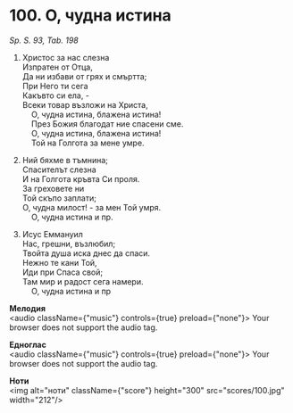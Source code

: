 # 100. О, чудна истина  

*Sp. S. 93, Tab. 198*  

1. Христос за нас слезна  
Изпратен от Отца,  
Да ни избави от грях и смъртта;  
При Него ти сега  
Какъвто си ела, -  
Всеки товар възложи на Христа,  
    О, чудна истина, блажена истина!  
    През Божия благодат ние спасени сме.  
    О, чудна истина, блажена истина!  
    Той на Голгота за мене умре.  

2. Ний бяхме в тъмнина;  
Спасителът слезна  
И на Голгота кръвта Си проля.  
За греховете ни  
Той скъпо заплати;  
О, чудна милост! - за мен Той умря.  
    О, чудна истина и пр.  

3. Исус Еммануил  
Нас, грешни, възлюбил;  
Твойта душа иска днес да спаси.  
Нежно те кани Той,  
Иди при Спаса свой;  
Там мир и радост сега намери.  
    О, чудна истина и пр  

__Мелодия__  
<audio className={"music"} controls={true} preload={"none"}><source src="mp3/100.mp3" type="audio/mpeg"/>
Your browser does not support the audio tag.
</audio>  

__Едноглас__  
<audio className={"music"} controls={true} preload={"none"}><source src="transp/100.mp3" type="audio/mpeg"/>
Your browser does not support the audio tag.
</audio>  

__Ноти__  
<img alt="ноти" className={"score"} height="300" src="scores/100.jpg" width="212"/>
